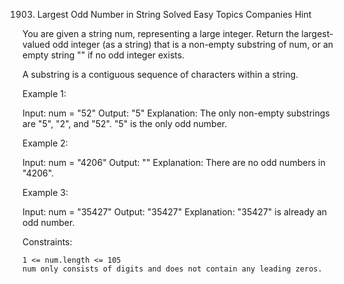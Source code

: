 1903. Largest Odd Number in String
Solved
Easy
Topics
Companies
Hint

You are given a string num, representing a large integer. Return the largest-valued odd integer (as a string) that is a non-empty substring of num, or an empty string "" if no odd integer exists.

A substring is a contiguous sequence of characters within a string.

 

Example 1:

Input: num = "52"
Output: "5"
Explanation: The only non-empty substrings are "5", "2", and "52". "5" is the only odd number.

Example 2:

Input: num = "4206"
Output: ""
Explanation: There are no odd numbers in "4206".

Example 3:

Input: num = "35427"
Output: "35427"
Explanation: "35427" is already an odd number.

 

Constraints:

    1 <= num.length <= 105
    num only consists of digits and does not contain any leading zeros.


